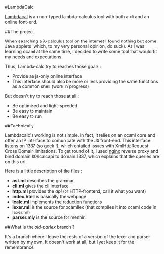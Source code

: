 #LambdaCalc

[Lambdacal](http://tartiflette.tonbnc.fr/interpret/) is an non-typed lambda-calculus tool with both a cli and an online font-end.

##The project

When searching a λ-calculus tool on the internet I found nothing but some Java applets (which, to my very personal opinion, do suck). As I was learning ocaml at the same time, I decided to write some tool that would fit my needs and expectations.

Thus, Lambda-calc try to reaches those goals :
- Provide an js-only online interface
- This interface should also be more or less providing the same functions as a common shell (work in progress)

But doesn't try to reach those at all :
- Be optimised and light-speeded
- Be easy to maintain
- Be easy to run

##Technically

Lambdacalc's working is not simple. In fact, it relies on an ocaml core and offer an IP interface to comunicate with the JS front-end. This interface listens on 1337 (so geek !), which entailed issues with XmlHttpRequest Cross Domain limitations. To get round of it, I used [nginx](http://wiki.nginx.org/Main) reverse proxy and bind domain:80/lcalcapi to domain:1337, which explains that the queries are on this url. 

Here is a little description of the files :
- **ast.ml** describes the grammar
- **cli.ml** gives the cli interface
- **http.ml** provides the *api*  (or HTTP-frontend, call it what you want)
- **index.html** is basically the webpage
- **lcalc.ml** implements the reduction functions
- **lexer.mll** is the source for ocamllex (that compiles it into ocaml code in lexer.ml)
- **parser.mly** is the source for menhir.

##What is the *old-parlex* branch ?

It's a branch where I leave the rests of a version of the lexer and parser written by my own. It doesn't work at all, but I yet keep it for the remembrance.
